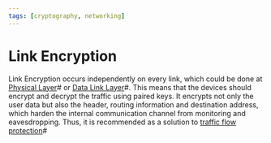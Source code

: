 ```yaml
---
tags: [cryptography, networking]
---
```


# Link Encryption

Link Encryption occurs independently on every link, which could be done at
[Physical Layer](202206131647.md)# or [Data Link Layer](202206131651.md)#. This
means that the devices should encrypt and decrypt the traffic using paired keys.
It encrypts not only the user data but also the header, routing information and
destination address, which harden the internal communication channel from
monitoring and eavesdropping. Thus, it is recommended as a solution to
[traffic flow protection](202210062126.md)#
